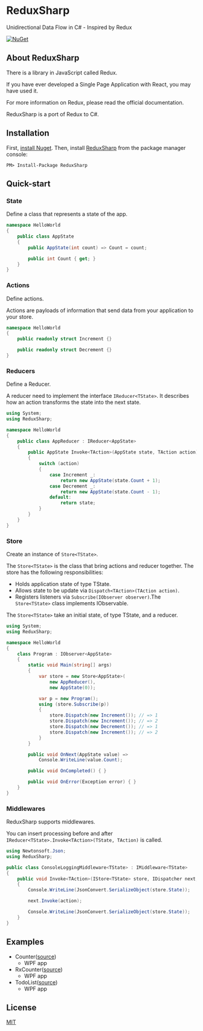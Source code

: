 # ReduxSharp

Unidirectional Data Flow in C# - Inspired by Redux

[![NuGet](https://img.shields.io/nuget/v/ReduxSharp.svg?maxAge=3600)](https://www.nuget.org/packages/ReduxSharp/)


## About ReduxSharp

There is a library in JavaScript called Redux. 

If you have ever developed a Single Page Application with React, you may have used it.

For more information on Redux, please read the official documentation.

ReduxSharp is a port of Redux to C#.


## Installation

First, [install Nuget](http://docs.nuget.org/docs/start-here/installing-nuget).
Then, install [ReduxSharp](http://www.nuget.org/packages/ReduxSharp) from the package manager console:

```
PM> Install-Package ReduxSharp
```


## Quick-start

### State

Define a class that represents a state of the app.

```cs
namespace HelloWorld
{
    public class AppState
    {
        public AppState(int count) => Count = count;

        public int Count { get; }
    }
}
```

### Actions

Define actions.

Actions are payloads of information that send data from your application to your store.

```cs
namespace HelloWorld
{
    public readonly struct Increment {}

    public readonly struct Decrement {}
}
```

### Reducers

Define a Reducer.

A reducer need to implement the interface `IReducer<TState>`.
It describes how an action transforms the state into the next state.

```cs
using System;
using ReduxSharp;

namespace HelloWorld
{
    public class AppReducer : IReducer<AppState>
    {
        public AppState Invoke<TAction>(AppState state, TAction action)
        {
            switch (action)
            {
                case Increment _:
                    return new AppState(state.Count + 1);
                case Decrement _:
                    return new AppState(state.Count - 1);
                default:
                    return state;
            }
        }
    }
}
```

### Store

Create an instance of `Store<TState>`.

The `Store<TState>` is the class that bring actions and reducer together.
The store has the following responsibilities:

- Holds application state of type TState.
- Allows state to be update via `Dispatch<TAction>(TAction action)`.
- Registers listeners via `Subscribe(IObserver observer)`.The `Store<TState>` class implements IObservable.

The `Store<TState>` take an initial state, of type TState, and a reducer.

```c#
using System;
using ReduxSharp;

namespace HelloWorld
{
    class Program : IObserver<AppState>
    {
        static void Main(string[] args)
        {
            var store = new Store<AppState>(
                new AppReducer(),
                new AppState(0));

            var p = new Program();
            using (store.Subscribe(p))
            {
                store.Dispatch(new Increment()); // => 1
                store.Dispatch(new Increment()); // => 2
                store.Dispatch(new Decrement()); // => 1
                store.Dispatch(new Increment()); // => 2
            }
        }

        public void OnNext(AppState value) =>
            Console.WriteLine(value.Count);

        public void OnCompleted() { }

        public void OnError(Exception error) { }
    } 
}
```


### Middlewares

ReduxSharp supports middlewares.

You can insert processing before and after `IReducer<TState>.Invoke<TAction>(TState, TAction)` is called.

```cs
using Newtonsoft.Json;
using ReduxSharp;

public class ConsoleLoggingMiddleware<TState> : IMiddleware<TState>
{
    public void Invoke<TAction>(IStore<TState> store, IDispatcher next, TAction action)
    {
        Console.WriteLine(JsonConvert.SerializeObject(store.State));

        next.Invoke(action);

        Console.WriteLine(JsonConvert.SerializeObject(store.State));
    }
}
```


## Examples

- Counter([source](https://github.com/tnakamura/ReduxSharp/blob/master/examples/Counter))
  - WPF app 
- RxCounter([source](https://github.com/tnakamura/ReduxSharp/blob/master/examples/RxCounter))
  - WPF app 
- TodoList([source](https://github.com/tnakamura/ReduxSharp/blob/master/examples/TodoList))
  - WPF app 

## License

[MIT](https://opensource.org/licenses/MIT)


